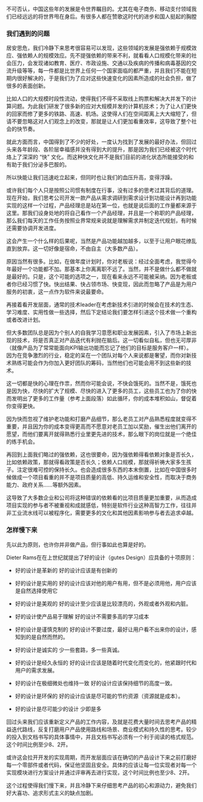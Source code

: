 <!-- 1639622173475 -->
<!-- 冷静的做产品 -->
<!-- 不可否认，中国这些年的发展是令世界瞩目的。尤其在电子商务、移动支付领域我们已经远远的将世界甩在身后。有很多人都在赞歌这时代的进步和国人挺起的胸膛。 -->
<!-- 冷静的做产品 的缩略图url -->

不可否认，中国这些年的发展是令世界瞩目的。尤其在电子商务、移动支付领域我们已经远远的将世界甩在身后。有很多人都在赞歌这时代的进步和国人挺起的胸膛

### 我们遇到的问题

居安思危，我们冷静下来思考很容易可以发现，这些领域的发展是强依赖于规模效应、强依赖人的规模效应。先不提强依赖的带来不利，就看看人口规模化带来的社会压力，会发现诸如教育、医疗、市政设施、交通以及疾病的传播和病毒基因的交流升级等等，每一件都是比世界上任何一个国家面临的都严重，并且我们不能在短期内很好解决的，于是我们为了应对这些快速变化的因素所造成的社会负担，做了很多的表面创新。

比如人口的大规模时段性流动，使得我们不得不采取线上购票和解决大并发下的计算问题。为此我们研发了很多新的应对大规模并发的计算机技术；为了让人们更快的回家而修了更多的铁路、高速、机场。这使得人们在空间距离上大大缩短了，但请不要忽略这对人们观念上的改变，那就是让人们更加看重效率，这导致了整个社会的快节奏。

就此方面而言，中国得到了不少的好处，一度认为找到了发展的最好办法，但回过头来各年龄段、各阶层幸福感并没有得到大的提升，那是因为我们已经被这个时代烙上了深深的 “快” 文化。而这种快文化并不是我们目前的进化状态所能接受的和有助于我们分泌多巴胺的。

所以快能让我们迅速屹立起来，但同时也让我们的血压升高，变得浮躁。

或许我们每个人只是按照公司惯有制度在行事，没有过多的思考过其背后的道理。现在开始，我们思考公司开发一款产品从需求调研到需求设计到功能设计再到功能实现的这样一个过程，产品经理总是站在第一位，也就是说后面的工作量都来源于这里。那我们设身处地的将自己看作一个产品经理，并且是一个称职的产品经理，那么我们每天的工作任务按照业界常规来说就是理解需求并制定迭代规划，有时候还需要协调开发进度。

这会产生一个什么样的后果呢，当然是产品功能越加越多，以至于让用户眼花缭乱直到放弃。这一切好像是宿命，不由自主（大多数产品）。

原因当然有很多。比如，在做年度计划时，你对老板说：经过全面考虑，我觉得今年最好一个功能都不加。那基本上你离离职不远了。当然，并不是做什么都不做就是最好的。只是，这个可能的选项之一，现在看来永远不可能被采纳。因为老板或者你已经习惯了快。快出结果、快占领市场、快变现，因此而忽略了产品是为用户服务的初衷，这一点作为软件来说最要命。

再接着看开发层面，通常的技术leader在考虑新技术引进的时候会在技术的生态、学习难度、实用性做一些选择，然后下定结论我们要怎样引进这个技术做一个重构或者改进计划。

但大多数团队总是因为个别人的自我学习意愿和职业发展因素，引入了市场上新出现的技术，将是否真正对产品迭代有利抛在脑后。这一切看似自私，但也无可厚非（就像产品为了常常能面向KPI输出功能而忘记了他们的目标是服务客户一样）。因为在竞争激烈的行业，稳定的呆在一个团队对每个人来说都是奢望，而你对新技术熟练可能会作为你加入更好团队的筹码，当然他们也可能会用不到这些新的技术。

这一切都是快的心理在作祟，然而你可能会说，不快会饿死的。当然不是，饿死也是因为快，尽快的扩大了规模、尽快的进入了更多的员工，这些员工也为了你的快而发明出了更多的工作量（参考上面段落）如此循环，你的成本堆积如山，督促着你变得更快。

因为快而忽视了维护老功能和打磨产品细节，那么老员工对产品熟悉程度就变得不重要，并且因为你的成本变得更高而不愿意对老员工加以奖励，催生出他们离开的愿望，而他们要离开就得熟悉行业里更先进的技术，那么眼下的岗位就是一个绝佳的练手机会。

再回到上面我们略过的强依赖，这也很要命，因为强依赖得看依赖对象是否长久，比如依赖政策，那就得看政策是否长久；依赖人口规模，那就得祈祷大家多生孩子。注定很难可控的保持长久。也会造成很多东西的本末倒置，比如在中国很多时候做成一个项目看重的并不是项目质量的高低、持久运维和安全性，而取决于商务能力、政府关系……等额外因素。

这导致了大多数企业和公司将这种错误的依赖看的比项目质量更加重要，从而造成项目实现的参与者不被重视和成就感低，特别是软件行业这种高智力工作，往往并非工业流水线可以被程序化，需要更多的文化和其他因素影响参与者去追求卓越。

### 怎样慢下来

先以此为原则，也许你并非做产品，但行事如此也算是好的。

Dieter Rams在在上世纪就提出了好的设计（gutes Design）应具备的十项原则：

* 好的设计是革新的
好的设计应该是有创新的

* 好的设计是实用的
好的设计应该对他的用户有用，但不是必须用他，用户应该是自然选择使用它

* 好的设计是美观的
好的设计至少应该是比较漂亮的，外观或者外观和内脏。

* 好的设计使产品易于理解
好的设计不需要多高的学习成本

* 好的设计是谨慎克制的
好的设计不要过度，最好让用户看不出来你的设计，感知到的是自然而然的。

* 好的设计是诚实的
少一些套路，多一些真诚。

* 好的设计是经久永恒的
好的设计应该是随着时代变化而变化的，他紧跟时代和用户的需求发展。

* 好的设计在极细微处也维持一致
好的设计应该保持细节的高度一致。

* 好的设计是环保的
好的设计应该是尽可能的节约资源（资源就是成本）。

* 好的设计是尽可能少的设计
少即是多

回过头来我们应该重新定义产品的工作内容，及就是花费大量时间去思考产品的精益迭代路线，反复打磨用户产品使用路线和场景、商业模式和持久性的思考。较少的投入到文档书写的具体事情中，并且文档书写必须有一个利于阅读的格式规范。这个时间比例至少8、2开。

或许这会拉开开发的实现周期，而开发层面应该在确切的产品设计下来之前打磨好每一个零部件或者代码，保证他坚固且安全。具体的应该让每一位实现者对每一个实现模块进行方案设计并通过评审再去进行实现，这个时间比例也至少8、2开。

这个过程使得我们慢下来，并且冷静下来仔细思考产品的初心和源动力，避免我们好大喜功、追求形式主义的缺点加剧。